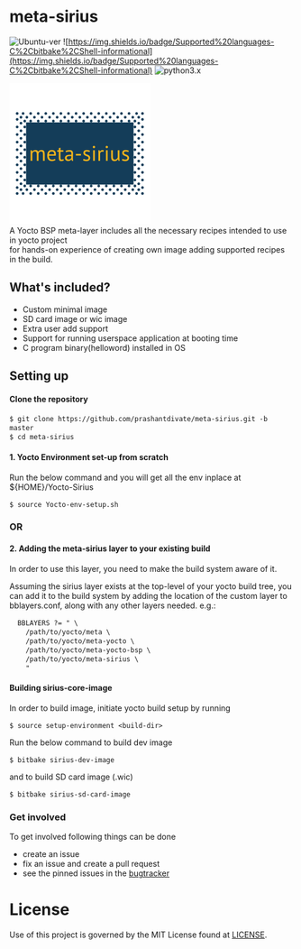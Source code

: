 # meta-sirius
![Ubuntu-ver](https://img.shields.io/badge/Ubuntu%20ver-20.04-lightpink.svg)
![https://img.shields.io/badge/Supported%20languages-C%2Cbitbake%2CShell-informational](https://img.shields.io/badge/Supported%20languages-C%2Cbitbake%2CShell-informational)
![python3.x](https://img.shields.io/badge/python-3.x-brightgreen.svg)

![meta-sirius](layer-logo.png) \
A Yocto BSP meta-layer includes all the necessary recipes intended to use in yocto project \
for hands-on experience of creating own image adding supported recipes in the build.


## What's included?

* Custom minimal image
* SD card image or wic image
* Extra user add support
* Support for running userspace application at booting time
* C program binary(helloword) installed in OS

## Setting up

#### Clone the repository 

```
$ git clone https://github.com/prashantdivate/meta-sirius.git -b master
$ cd meta-sirius
```
#### 1. Yocto Environment set-up from scratch

Run the below command and you will get all the env inplace at ${HOME}/Yocto-Sirius 
```
$ source Yocto-env-setup.sh
```
###                    OR 

#### 2. Adding the meta-sirius layer to your existing build

In order to use this layer, you need to make the build system aware of it.

Assuming the sirius layer exists at the top-level of your
yocto build tree, you can add it to the build system by adding the
location of the custom layer to bblayers.conf, along with any
other layers needed. e.g.:
```
  BBLAYERS ?= " \
    /path/to/yocto/meta \
    /path/to/yocto/meta-yocto \
    /path/to/yocto/meta-yocto-bsp \
    /path/to/yocto/meta-sirius \
    "
```
#### Building sirius-core-image

In order to build image, initiate yocto build setup by running 
```
$ source setup-environment <build-dir>
```
Run the below command to build dev image
```
$ bitbake sirius-dev-image
```
and to build SD card image (.wic)
```
$ bitbake sirius-sd-card-image
```

### Get involved

To get involved following things can be done

- create an issue
- fix an issue and create a pull request
- see the pinned issues in the [bugtracker](https://github.com/prashantdivate/meta-sirius/issues?q=is%3Aissue+is%3Aopen+sort%3Aupdated-desc)

# License
Use of this project is governed by the MIT License found at [LICENSE](./LICENSE).
